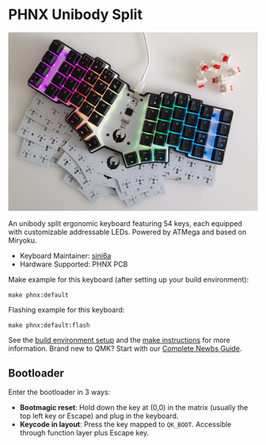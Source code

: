 # PHNX Unibody Split

[![phnx.png](https://raw.githubusercontent.com/sini6a/phnx/main/assets/20240428_165111.jpg)](https://www.youtube.com/watch?v=Z5Uw6cO_Igg)

An unibody split ergonomic keyboard featuring 54 keys, each equipped with customizable addressable LEDs. Powered by ATMega and based on Miryoku.

-   Keyboard Maintainer: [sini6a](https://github.com/sini6a)
-   Hardware Supported: PHNX PCB

Make example for this keyboard (after setting up your build environment):

    make phnx:default

Flashing example for this keyboard:

    make phnx:default:flash

See the [build environment setup](https://docs.qmk.fm/#/getting_started_build_tools) and the [make instructions](https://docs.qmk.fm/#/getting_started_make_guide) for more information. Brand new to QMK? Start with our [Complete Newbs Guide](https://docs.qmk.fm/#/newbs).

## Bootloader

Enter the bootloader in 3 ways:

-   **Bootmagic reset**: Hold down the key at (0,0) in the matrix (usually the top left key or Escape) and plug in the keyboard.
-   **Keycode in layout**: Press the key mapped to `QK_BOOT`. Accessible through function layer plus Escape key.
